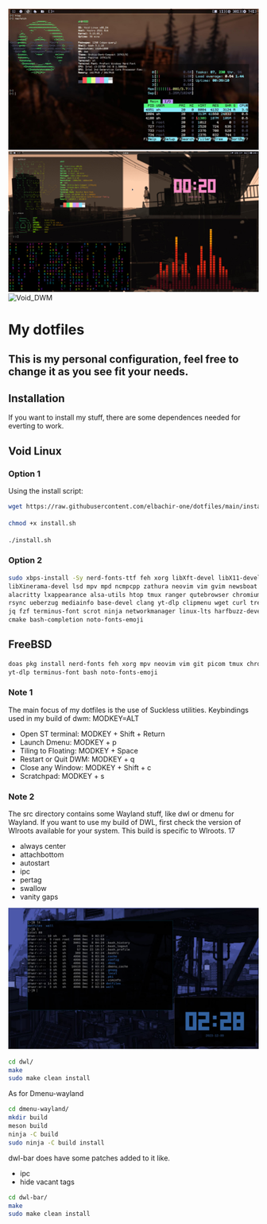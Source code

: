 ![Void_DWM](assets/Void_DWM.jpg)
![Void_DWM](assets/Void_DWM2.jpg)
![Void_DWM](assets/Void_DWM.gif)
# My dotfiles

## This is my personal configuration, feel free to change it as you see fit your needs.

## Installation

If you want to install my stuff, there are some dependences needed for everting to work.

## Void Linux

### Option 1

Using the install script:

```bash
wget https://raw.githubusercontent.com/elbachir-one/dotfiles/main/install.sh

chmod +x install.sh

./install.sh
```

### Option 2

```bash
sudo xbps-install -Sy nerd-fonts-ttf feh xorg libXft-devel libX11-devel \
libXinerama-devel lsd mpv mpd ncmpcpp zathura neovim vim gvim newsboat picom \
alacritty lxappearance alsa-utils htop tmux ranger qutebrowser chromium ffmpeg \
rsync ueberzug mediainfo base-devel clang yt-dlp clipmenu wget curl tree nodejs \
jq fzf terminus-font scrot ninja networkmanager linux-lts harfbuzz-devel git \
cmake bash-completion noto-fonts-emoji
```

## FreeBSD

```bash
doas pkg install nerd-fonts feh xorg mpv neovim vim git picom tmux chromium \
yt-dlp terminus-font bash noto-fonts-emoji
```

### Note 1

The main focus of my dotfiles is the use of Suckless utilities.
Keybindings used in my build of dwm:
MODKEY=ALT

- Open ST terminal: MODKEY + Shift + Return
- Launch Dmenu: MODKEY + p
- Tiling to Floating: MODKEY + Space
- Restart or Quit DWM: MODKEY + q
- Close any Window: MODKEY + Shift + c
- Scratchpad: MODKEY + s

### Note 2

The src directory contains some Wayland stuff, like dwl or dmenu for Wayland.
If you want to use my build of DWL, first check the version of Wlroots available for your system.
This build is specific to Wlroots. 17

- always center
- attachbottom
- autostart
- ipc
- pertag
- swallow
- vanity gaps

![Void DWL](assets/dwl.jpg)

```bash
cd dwl/
make
sudo make clean install
```

As for Dmenu-wayland

```bash
cd dmenu-wayland/
mkdir build
meson build
ninja -C build
sudo ninja -C build install
```

dwl-bar does have some patches added to it like.

- ipc
- hide vacant tags

```bash
cd dwl-bar/
make
sudo make clean install
```
